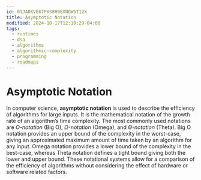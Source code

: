 ```yaml
---
id: 01JADKV667FXS8H9BXNGW6T12X
title: Asymptotic Notation
modified: 2024-10-17T12:10:29-04:00
tags:
  - runtimes
  - dsa
  - algorithms
  - algorithmic-complexity
  - programming
  - roadmaps
---
```

# Asymptotic Notation

In computer science, **asymptotic notation** is used to describe the efficiency of algorithms for large inputs. It is the mathematical notation of the growth rate of an algorithm’s time complexity. The most commonly used notations are _O-notation_ (Big O), _Ω-notation_ (Omega), and _Θ-notation_ (Theta). Big O notation provides an upper bound of the complexity in the worst-case, giving an approximated maximum amount of time taken by an algorithm for any input. Omega notation provides a lower bound of the complexity in the best-case, whereas Theta notation defines a tight bound giving both the lower and upper bound. These notational systems allow for a comparison of the efficiency of algorithms without considering the effect of hardware or software related factors.